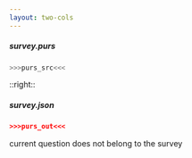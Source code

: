 ```yaml
---
layout: two-cols
---
```


##### *survey.purs*

```purescript
>>>purs_src<<<
```

::right::

##### *survey.json*

```json
>>>purs_out<<<
```

<mdi-checkbox-marked class="text-red-500" /> current question does not belong to the survey


